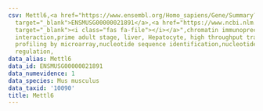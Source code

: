 ```yaml
---
csv: Mettl6,<a href="https://www.ensembl.org/Homo_sapiens/Gene/Summary?db=core;g=ENSMUSG00000021891"
  target="_blank">ENSMUSG00000021891</a>,<a href="https://www.ncbi.nlm.nih.gov/pubmed/23834426"
  target="_blank"><i class="fas fa-file"></i></a>",chromatin immunoprecipitation assay,direct
  interaction,prime adult stage, liver, Hepatocyte, high throughput transcription
  profiling by microarray,nucleotide sequence identification,nucleotide sequence identification,transcriptional
  regulation,
data_alias: Mettl6
data_id: ENSMUSG00000021891
data_numevidence: 1
data_species: Mus musculus
data_taxid: '10090'
title: Mettl6
---
```

